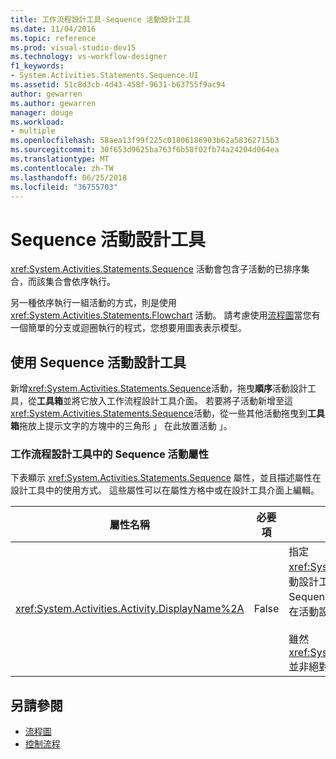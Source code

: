 ```yaml
---
title: 工作流程設計工具-Sequence 活動設計工具
ms.date: 11/04/2016
ms.topic: reference
ms.prod: visual-studio-dev15
ms.technology: vs-workflow-designer
f1_keywords:
- System.Activities.Statements.Sequence.UI
ms.assetid: 51c8d3cb-4d43-458f-9631-b63755f9ac94
author: gewarren
ms.author: gewarren
manager: douge
ms.workload:
- multiple
ms.openlocfilehash: 58aea13f99f225c01806186903b62a58362715b3
ms.sourcegitcommit: 30f653d9625ba763f6b58f02fb74a24204d064ea
ms.translationtype: MT
ms.contentlocale: zh-TW
ms.lasthandoff: 06/25/2018
ms.locfileid: "36755703"
---
```

# <a name="sequence-activity-designer"></a>Sequence 活動設計工具

<xref:System.Activities.Statements.Sequence> 活動會包含子活動的已排序集合，而該集合會依序執行。

另一種依序執行一組活動的方式，則是使用 <xref:System.Activities.Statements.Flowchart> 活動。 請考慮使用[流程圖](../workflow-designer/flowchart-activity-designer.md)當您有一個簡單的分支或迴圈執行的程式，您想要用圖表表示模型。

## <a name="using-the-sequence-activity-designer"></a>使用 Sequence 活動設計工具

新增<xref:System.Activities.Statements.Sequence>活動，拖曳**順序**活動設計工具，從**工具箱**並將它放入工作流程設計工具介面。 若要將子活動新增至這<xref:System.Activities.Statements.Sequence>活動，從一些其他活動拖曳到**工具箱**拖放上提示文字的方塊中的三角形 」 在此放置活動 」。

### <a name="sequence-activity-properties-in-the-workflow-designer"></a>工作流程設計工具中的 Sequence 活動屬性

下表顯示 <xref:System.Activities.Statements.Sequence> 屬性，並且描述屬性在設計工具中的使用方式。 這些屬性可以在屬性方格中或在設計工具介面上編輯。

|屬性名稱|必要項|使用方式|
|-------------------|--------------|-----------|
|<xref:System.Activities.Activity.DisplayName%2A>|False|指定 <xref:System.Activities.Statements.Sequence> 活動設計工具在標頭中的易記名稱。 預設值為 Sequence。 此值可在屬性方格中編輯，或是直接在活動設計工具的標頭上編輯。<br /><br /> 雖然 <xref:System.Activities.Activity.DisplayName%2A> 並非絕對必要，但建議您盡量使用。|

## <a name="see-also"></a>另請參閱

- [流程圖](../workflow-designer/flowchart-activity-designer.md)
- [控制流程](../workflow-designer/control-flow-activity-designers.md)